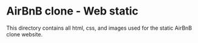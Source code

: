 # AirBnB clone - Web static
This directory contains all html, css, and images used for the static AirBnB clone website.
